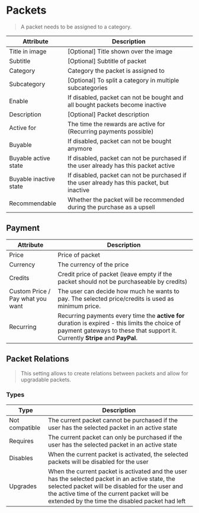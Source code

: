 # Packets

> A packet needs to be assigned to a category.

| Attribute              | Description                                                                                |
|------------------------|--------------------------------------------------------------------------------------------|
| Title in image         | [Optional] Title shown over the image                                                      |
| Subtitle               | [Optional] Subtitle of packet                                                              |
| Category               | Category the packet is assigned to                                                         |
| Subcategory            | [Optional] To split a category in multiple subcategories                                   |
| Enable                 | If disabled, packet can not be bought and all bought packets become inactive               |
| Description            | [Optional] Packet description                                                              |
| Active for             | The time the rewards are active for (Recurring payments possible)                          |
| Buyable                | If disabled, packet can not be bought anymore                                              |
| Buyable active state   | If disabled, packet can not be purchased if the user already has this packet active        |
| Buyable inactive state | If disabled, packet can not be purchased if the user already has this packet, but inactive |
| Recommendable          | Whether the packet will be recommended during the purchase as a upsell                     |

## Payment

| Attribute                        | Description                                                                                                                                                                      |
|----------------------------------|----------------------------------------------------------------------------------------------------------------------------------------------------------------------------------|
| Price                            | Price of packet                                                                                                                                                                  |
| Currency                         | The currency of the price                                                                                                                                                        |
| Credits                          | Credit price of packet (leave empty if the packet should not be purchaseable by credits)                                                                                         |
| Custom Price / Pay what you want | The user can decide how much he wants to pay. The selected price/credits is used as minimum price.                                                                               |
| Recurring                        | Recurring payments every time the **active for** duration is expired - this limits the choice of payment gateways to these that support it. Currently **Stripe** and **PayPal**. |

## Packet Relations

> This setting allows to create relations between packets and allow for upgradable packets.

### Types

| Type           | Description                                                                                                                                                                                                                                         |
|----------------|-----------------------------------------------------------------------------------------------------------------------------------------------------------------------------------------------------------------------------------------------------|
| Not compatible | The current packet cannot be purchased if the user has the selected packet in an active state                                                                                                                                                       |
| Requires       | The current packet can only be purchased if the user has the selected packet in an active state                                                                                                                                                     |
| Disables       | When the current packet is activated, the selected packets will be disabled for the user                                                                                                                                                            |
| Upgrades       | When the current packet is activated and the user has the selected packet in an active state, the selected packet will be disabled for the user and the active time of the current packet will be extended by the time the disabled packet had left |
